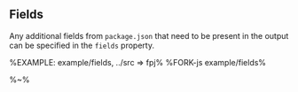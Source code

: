 ## Fields

Any additional fields from `package.json` that need to be present in the output can be specified in the `fields` property.

%EXAMPLE: example/fields, ../src => fpj%
%FORK-js example/fields%

%~%